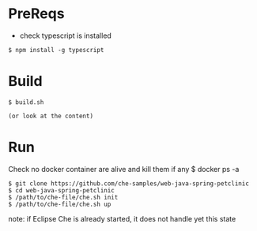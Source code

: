 # PreReqs
- check typescript is installed

```
$ npm install -g typescript
```
# Build
```
$ build.sh

(or look at the content)
````


# Run

Check no docker container are alive and kill them if any
$ docker ps -a

```
$ git clone https://github.com/che-samples/web-java-spring-petclinic
$ cd web-java-spring-petclinic
$ /path/to/che-file/che.sh init
$ /path/to/che-file/che.sh up
```

note: if Eclipse Che is already started, it does not handle yet this state


